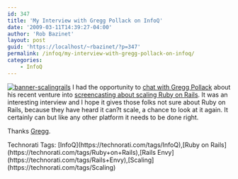 ```yaml
---
id: 347
title: 'My Interview with Gregg Pollack on InfoQ'
date: '2009-03-11T14:39:27-04:00'
author: 'Rob Bazinet'
layout: post
guid: 'https://localhost/~rbazinet/?p=347'
permalink: /infoq/my-interview-with-gregg-pollack-on-infoq/
categories:
    - InfoQ
---
```


[![banner-scalingrails](https://accidentaltechnologist.com/files/media/image/WindowsLiveWriter/MyInterviewwithGreggPollackonInfoQ_CCB2/banner-scalingrails_thumb.png "banner-scalingrails")](https://accidentaltechnologist.com/files/media/image/WindowsLiveWriter/MyInterviewwithGreggPollackonInfoQ_CCB2/banner-scalingrails_2.png) I had the opportunity to [chat with Gregg Pollack](https://www.infoq.com/articles/gregg-pollack-scaling-rails) about his recent venture into [screencasting about scaling Ruby on Rails](https://railslab.newrelic.com/scaling-rails). It was an interesting interview and I hope it gives those folks not sure about Ruby on Rails, because they have heard it can?t scale, a chance to look at it again. It certainly can but like any other platform it needs to be done right.

Thanks [Gregg](https://greggsoup.com/).

<div class="wlWriterEditableSmartContent" id="scid:0767317B-992E-4b12-91E0-4F059A8CECA8:9c10f445-74d6-45e7-a567-6cb8b3a96c60" style="padding-right: 0px; display: inline; padding-left: 0px; float: none; padding-bottom: 0px; margin: 0px; padding-top: 0px">Technorati Tags: [InfoQ](https://technorati.com/tags/InfoQ),[Ruby on Rails](https://technorati.com/tags/Ruby+on+Rails),[Rails Envy](https://technorati.com/tags/Rails+Envy),[Scaling](https://technorati.com/tags/Scaling)</div>